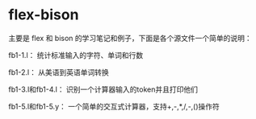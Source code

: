 # flex-bison
主要是 flex 和 bison 的学习笔记和例子，下面是各个源文件一个简单的说明：

fb1-1.l： 统计标准输入的字符、单词和行数

fb1-2.l： 从美语到英语单词转换

fb1-3.l和fb1-4.l： 识别一个计算器输入的token并且打印他们

fb1-5.l和fb1-5.y： 一个简单的交互式计算器，支持+,-,*,/,-,()操作符
